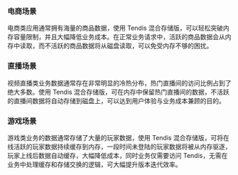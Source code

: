 ### 电商场景
电商类应用通常拥有海量的商品数据，使用 Tendis 混合存储版，可以轻松突破内存容量限制，并且大幅降低业务成本。在正常业务请求中，活跃的商品数据会从内存中读取，而不活跃的商品数据将从磁盘读取，可以免受内存不够的困扰。

### 直播场景
视频直播类业务数据通常存在非常明显的冷热分布，热门直播间的访问比例占到了绝大多数。使用 Tendis 混合存储版，可在内存中保留热门直播间的数据，不活跃的直播间数据将自动存储到磁盘上，可以达到用户体验与业务成本兼顾的目的。

### 游戏场景
游戏类业务的数据通常存储了大量的玩家数据，使用 Tendis 混合存储版，可将在线活跃的玩家数据持续缓存到内存，一段时间未登陆的玩家数据将被从内存驱逐，玩家上线后数据自动缓存，大幅降低成本，同时业务仅需要访问 Tendis，无需在业务中处理缓存和存储交换的逻辑，可大幅提升版本迭代效率。
